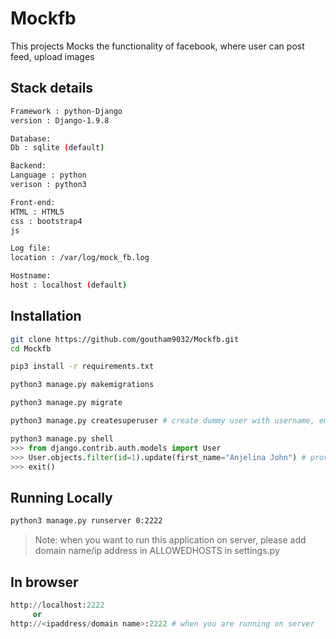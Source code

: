 # Mockfb

This projects Mocks the functionality of facebook, where user can post feed, upload images

## Stack details
```bash
Framework : python-Django
version : Django-1.9.8

Database:
Db : sqlite (default)

Backend:
Language : python
verison : python3

Front-end:
HTML : HTML5
css : bootstrap4
js

Log file:
location : /var/log/mock_fb.log 

Hostname:
host : localhost (default)
```
## Installation


```bash
git clone https://github.com/goutham9032/Mockfb.git
cd Mockfb
```

```bash
pip3 install -r requirements.txt
```

```bash
python3 manage.py makemigrations
```

```bash
python3 manage.py migrate
```

```bash
python3 manage.py createsuperuser # create dummy user with username, emailid and password
```

```python
python3 manage.py shell
>>> from django.contrib.auth.models import User
>>> User.objects.filter(id=1).update(first_name="Anjelina John") # provide some first name to dummy user to use in template
>>> exit()
```

## Running Locally
```bash
python3 manage.py runserver 0:2222 
```
> Note: when you want to run this application on server, please add domain name/ip address in ALLOWEDHOSTS in settings.py

## In browser
```python
http://localhost:2222 
     or
http://<ipaddress/domain name>:2222 # when you are running on server
```

